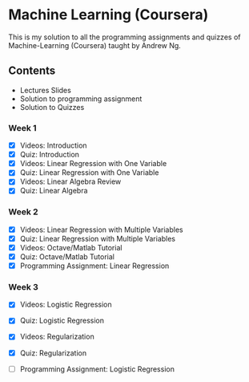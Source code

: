 # Machine Learning (Coursera)
This is my solution to all the programming assignments and quizzes of Machine-Learning (Coursera) taught by Andrew Ng.

## Contents
* Lectures Slides
* Solution to programming assignment
* Solution to Quizzes

### Week 1
- [x] Videos: Introduction
- [x] Quiz: Introduction
- [x] Videos: Linear Regression with One Variable
- [x] Quiz: Linear Regression with One Variable
- [x] Videos: Linear Algebra Review
- [x] Quiz: Linear Algebra

### Week 2
- [x] Videos: Linear Regression with Multiple Variables
- [x] Quiz: Linear Regression with Multiple Variables
- [x] Videos: Octave/Matlab Tutorial
- [x] Quiz: Octave/Matlab Tutorial
- [x] Programming Assignment: Linear Regression

### Week 3
- [x] Videos: Logistic Regression
- [x] Quiz: Logistic Regression
- [x] Videos: Regularization
- [x] Quiz: Regularization
- [ ] Programming Assignment: Logistic Regression


